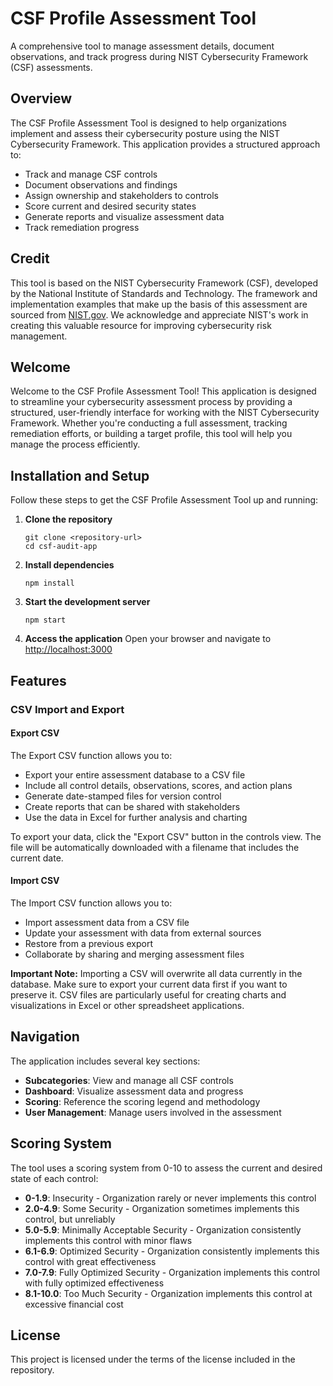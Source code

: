 # CSF Profile Assessment Tool

A comprehensive tool to manage assessment details, document observations, and track progress during NIST Cybersecurity Framework (CSF) assessments.

## Overview

The CSF Profile Assessment Tool is designed to help organizations implement and assess their cybersecurity posture using the NIST Cybersecurity Framework. This application provides a structured approach to:

- Track and manage CSF controls
- Document observations and findings
- Assign ownership and stakeholders to controls
- Score current and desired security states
- Generate reports and visualize assessment data
- Track remediation progress

## Credit

This tool is based on the NIST Cybersecurity Framework (CSF), developed by the National Institute of Standards and Technology. The framework and implementation examples that make up the basis of this assessment are sourced from [NIST.gov](https://www.nist.gov/cyberframework). We acknowledge and appreciate NIST's work in creating this valuable resource for improving cybersecurity risk management.

## Welcome

Welcome to the CSF Profile Assessment Tool! This application is designed to streamline your cybersecurity assessment process by providing a structured, user-friendly interface for working with the NIST Cybersecurity Framework. Whether you're conducting a full assessment, tracking remediation efforts, or building a target profile, this tool will help you manage the process efficiently.

## Installation and Setup

Follow these steps to get the CSF Profile Assessment Tool up and running:

1. **Clone the repository**
   ```
   git clone <repository-url>
   cd csf-audit-app
   ```

2. **Install dependencies**
   ```
   npm install
   ```

3. **Start the development server**
   ```
   npm start
   ```

4. **Access the application**
   Open your browser and navigate to [http://localhost:3000](http://localhost:3000)

## Features

### CSV Import and Export

#### Export CSV

The Export CSV function allows you to:
- Export your entire assessment database to a CSV file
- Include all control details, observations, scores, and action plans
- Generate date-stamped files for version control
- Create reports that can be shared with stakeholders
- Use the data in Excel for further analysis and charting

To export your data, click the "Export CSV" button in the controls view. The file will be automatically downloaded with a filename that includes the current date.

#### Import CSV

The Import CSV function allows you to:
- Import assessment data from a CSV file
- Update your assessment with data from external sources
- Restore from a previous export
- Collaborate by sharing and merging assessment files

**Important Note:** Importing a CSV will overwrite all data currently in the database. Make sure to export your current data first if you want to preserve it. CSV files are particularly useful for creating charts and visualizations in Excel or other spreadsheet applications.

## Navigation

The application includes several key sections:

- **Subcategories**: View and manage all CSF controls
- **Dashboard**: Visualize assessment data and progress
- **Scoring**: Reference the scoring legend and methodology
- **User Management**: Manage users involved in the assessment

## Scoring System

The tool uses a scoring system from 0-10 to assess the current and desired state of each control:

- **0-1.9**: Insecurity - Organization rarely or never implements this control
- **2.0-4.9**: Some Security - Organization sometimes implements this control, but unreliably
- **5.0-5.9**: Minimally Acceptable Security - Organization consistently implements this control with minor flaws
- **6.1-6.9**: Optimized Security - Organization consistently implements this control with great effectiveness
- **7.0-7.9**: Fully Optimized Security - Organization implements this control with fully optimized effectiveness
- **8.1-10.0**: Too Much Security - Organization implements this control at excessive financial cost

## License

This project is licensed under the terms of the license included in the repository.
